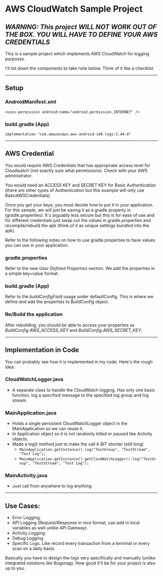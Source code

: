 # AWS CloudWatch Sample Project

## *WARNING: This project WILL NOT WORK OUT OF THE BOX. YOU WILL HAVE TO DEFINE YOUR AWS CREDENTIALS*

This is a sample project which implements AWS CloudWatch for logging purposes.

I'll list down the components to take note below. Think of it like a checklist.

---

## Setup

### AndroidManifest.xml

```<uses-permission android:name="android.permission.INTERNET" />```

### build.gradle (App)

```implementation "com.amazonaws:aws-android-sdk-logs:2.44.0"```

---

## AWS Credential

You would require AWS Credentials that has appropriate access level for Cloudwatch (not exactly sure what permissions). Check with your AWS administrator.

You would need an ACCESS KEY and SECRET KEY for Basic Authentication (there are other types of Authentication but this example will only use BasicAWSCredentials).

Once you get your keys, you must decide how to put it in your application. For this sample, we will just be saving it as a gradle property in (gradle.properties).
It's arguably less secure but this is for ease of use and for different credentials just swap out the values in gradle.properties and recompile/rebuild the apk (think of it as unique settings bundled into the apk).

Refer to the following notes on how to use gradle.properties to have values you can use in your application.

### gradle.properties

Refer to the new *User Defined Properties* section. We add the properties in a simple key=value format.

### build.gradle (App)

Refer to the *buildConfigField* usage under defaultConfig. This is where we define and add the properties to BuildConfig object.

### Re/Build the application

After rebuilding, you should be able to access your properties as *BuildConfig.AWS_ACCESS_KEY* and *BuildConfig.AWS_SECRET_KEY*.

---

## Implementation in Code

You can probably see how it is implemented in my code. Here's the rough idea:

### CloudWatchLogger.java
- A separate class to handle the CloudWatch logging. Has only one basic function, log a specified message to the specified log group and log stream.

### MainApplication.java
- Holds a single persistent CloudWatchLogger object in the MainApplication so we can reuse it.
- In Application object so it is not randomly killed or paused like Activity objects.
- Made a log() method just to make the call A BIT shorter (still long)
  - ```MainApplication.getInstance().log("TestGroup", "TestStream", "Test Log"); ```
  - ```MainApplication.getInstance().getCloudWatchLogger().log("TestGroup", "TestStream", "Test Log");```

 ### MainActivity.java
- Just call from anywhere to log anything.

---

## Use Cases:
- Error Logging.
- API Logging (Request/Response in nice format, can add in local variables as well unlike API Gateway).
- Activity Logging.
- Debug Logging.
- Specific Logs. Like record every transaction from a terminal or every scan on a daily basis.

Basically you have to design the logs very specifically and manually (unlike integrated solutions like Bugsnag). How good it'll be for your project is also up to you.
